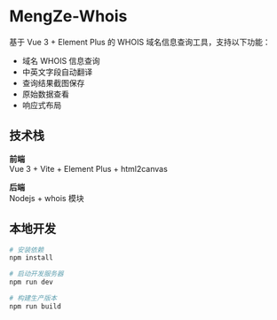 # MengZe-Whois

基于 Vue 3 + Element Plus 的 WHOIS 域名信息查询工具，支持以下功能：
- 域名 WHOIS 信息查询
- 中英文字段自动翻译
- 查询结果截图保存
- 原始数据查看
- 响应式布局

## 技术栈
**前端**  
Vue 3 + Vite + Element Plus + html2canvas  

**后端**  
Nodejs + whois 模块  

## 本地开发
```sh
# 安装依赖
npm install

# 启动开发服务器
npm run dev

# 构建生产版本
npm run build
```